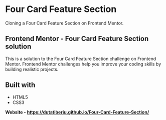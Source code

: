<h1>Four Card Feature Section</h1>
<p>Cloning a Four Card Feature Section on Frontend Mentor.</p>

  <h2>Frontend Mentor - Four Card Feature Section solution</h2>
<p1>This is a solution to the Four Card Feature Section challenge on Frontend Mentor. Frontend Mentor challenges help you improve your coding skills by building realistic projects.</p1>

<h2>Built with</h2>
<ul>
  <li>HTML5</li>
  <li>CSS3</li>
</ul>

<strong>Website - https://dutatiberiu.github.io/Four-Card-Feature-Section/ </strong>

